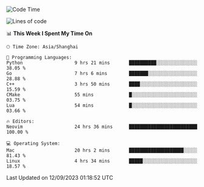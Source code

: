 <!--START_SECTION:waka-->
![Code Time](http://img.shields.io/badge/Code%20Time-1%2C574%20hrs%2036%20mins-blue)

![Lines of code](https://img.shields.io/badge/From%20Hello%20World%20I%27ve%20Written-286.3%20thousand%20lines%20of%20code-blue)

📊 **This Week I Spent My Time On** 

```text
🕑︎ Time Zone: Asia/Shanghai

💬 Programming Languages: 
Python                   9 hrs 21 mins       ██████████░░░░░░░░░░░░░░░   38.05 % 
Go                       7 hrs 6 mins        ███████░░░░░░░░░░░░░░░░░░   28.88 % 
C++                      3 hrs 50 mins       ████░░░░░░░░░░░░░░░░░░░░░   15.59 % 
CMake                    55 mins             █░░░░░░░░░░░░░░░░░░░░░░░░   03.75 % 
Lua                      54 mins             █░░░░░░░░░░░░░░░░░░░░░░░░   03.66 % 

🔥 Editors: 
Neovim                   24 hrs 36 mins      █████████████████████████   100.00 % 

💻 Operating System: 
Mac                      20 hrs 2 mins       ████████████████████░░░░░   81.43 % 
Linux                    4 hrs 34 mins       █████░░░░░░░░░░░░░░░░░░░░   18.57 % 
```


 Last Updated on 12/09/2023 01:18:52 UTC
<!--END_SECTION:waka-->
